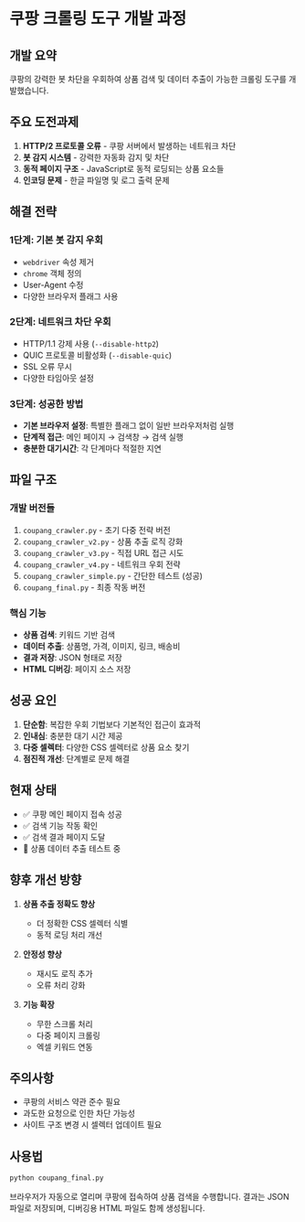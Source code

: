 # 쿠팡 크롤링 도구 개발 과정

## 개발 요약
쿠팡의 강력한 봇 차단을 우회하여 상품 검색 및 데이터 추출이 가능한 크롤링 도구를 개발했습니다.

## 주요 도전과제
1. **HTTP/2 프로토콜 오류** - 쿠팡 서버에서 발생하는 네트워크 차단
2. **봇 감지 시스템** - 강력한 자동화 감지 및 차단
3. **동적 페이지 구조** - JavaScript로 동적 로딩되는 상품 요소들
4. **인코딩 문제** - 한글 파일명 및 로그 출력 문제

## 해결 전략

### 1단계: 기본 봇 감지 우회
- `webdriver` 속성 제거
- `chrome` 객체 정의
- User-Agent 수정
- 다양한 브라우저 플래그 사용

### 2단계: 네트워크 차단 우회
- HTTP/1.1 강제 사용 (`--disable-http2`)
- QUIC 프로토콜 비활성화 (`--disable-quic`)
- SSL 오류 무시
- 다양한 타임아웃 설정

### 3단계: 성공한 방법
- **기본 브라우저 설정**: 특별한 플래그 없이 일반 브라우저처럼 실행
- **단계적 접근**: 메인 페이지 → 검색창 → 검색 실행
- **충분한 대기시간**: 각 단계마다 적절한 지연

## 파일 구조

### 개발 버전들
1. `coupang_crawler.py` - 초기 다중 전략 버전
2. `coupang_crawler_v2.py` - 상품 추출 로직 강화
3. `coupang_crawler_v3.py` - 직접 URL 접근 시도
4. `coupang_crawler_v4.py` - 네트워크 우회 전략
5. `coupang_crawler_simple.py` - 간단한 테스트 (성공)
6. `coupang_final.py` - 최종 작동 버전

### 핵심 기능
- **상품 검색**: 키워드 기반 검색
- **데이터 추출**: 상품명, 가격, 이미지, 링크, 배송비
- **결과 저장**: JSON 형태로 저장
- **HTML 디버깅**: 페이지 소스 저장

## 성공 요인
1. **단순함**: 복잡한 우회 기법보다 기본적인 접근이 효과적
2. **인내심**: 충분한 대기 시간 제공
3. **다중 셀렉터**: 다양한 CSS 셀렉터로 상품 요소 찾기
4. **점진적 개선**: 단계별로 문제 해결

## 현재 상태
- ✅ 쿠팡 메인 페이지 접속 성공
- ✅ 검색 기능 작동 확인
- ✅ 검색 결과 페이지 도달
- 🔄 상품 데이터 추출 테스트 중

## 향후 개선 방향
1. **상품 추출 정확도 향상**
   - 더 정확한 CSS 셀렉터 식별
   - 동적 로딩 처리 개선

2. **안정성 향상**
   - 재시도 로직 추가
   - 오류 처리 강화

3. **기능 확장**
   - 무한 스크롤 처리
   - 다중 페이지 크롤링
   - 엑셀 키워드 연동

## 주의사항
- 쿠팡의 서비스 약관 준수 필요
- 과도한 요청으로 인한 차단 가능성
- 사이트 구조 변경 시 셀렉터 업데이트 필요

## 사용법
```python
python coupang_final.py
```

브라우저가 자동으로 열리며 쿠팡에 접속하여 상품 검색을 수행합니다.
결과는 JSON 파일로 저장되며, 디버깅용 HTML 파일도 함께 생성됩니다.